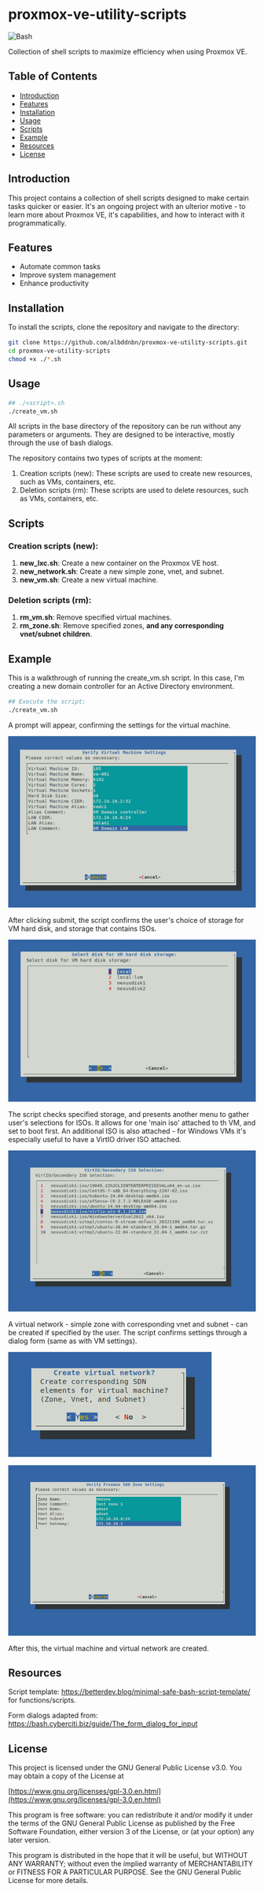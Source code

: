 # proxmox-ve-utility-scripts
![Bash](https://img.shields.io/badge/language-Bash-05c100)

Collection of shell scripts to maximize efficiency when using Proxmox VE.

## Table of Contents

- [Introduction](#introduction)
- [Features](#features)
- [Installation](#installation)
- [Usage](#usage)
- [Scripts](#scripts)
- [Example](#example)
- [Resources](#resources)
- [License](#license)

## Introduction

This project contains a collection of shell scripts designed to make certain tasks quicker or easier. It's an ongoing project with an ulterior motive - to learn more about Proxmox VE, it's capabilities, and how to interact with it programmatically.

## Features

- Automate common tasks
- Improve system management
- Enhance productivity

## Installation

To install the scripts, clone the repository and navigate to the directory:

```sh
git clone https://github.com/albddnbn/proxmox-ve-utility-scripts.git
cd proxmox-ve-utility-scripts
chmod +x ./*.sh
```

## Usage

```bash
## ./<script>.sh
./create_vm.sh
```

All scripts in the base directory of the repository can be run without any parameters or arguments. They are designed to be interactive, mostly through the use of bash dialogs.

The repository contains two types of scripts at the moment:
1. Creation scripts (new): These scripts are used to create new resources, such as VMs, containers, etc.
2. Deletion scripts (rm): These scripts are used to delete resources, such as VMs, containers, etc.

## Scripts

### Creation scripts (new):

1. <b>new_lxc.sh</b>: Create a new container on the Proxmox VE host.
2. <b>new_network.sh</b>: Create a new simple zone, vnet, and subnet.
3. <b>new_vm.sh</b>: Create a new virtual machine.

### Deletion scripts (rm):

1. <b>rm_vm.sh</b>: Remove specified virtual machines.
2. <b>rm_zone.sh</b>: Remove specified zones, <b>and any corresponding vnet/subnet children</b>.

## Example

This is a walkthrough of running the create_vm.sh script. In this case, I'm creating a new domain controller for an Active Directory environment.

```bash
## Execute the script:
./create_vm.sh
```

A prompt will appear,  confirming the settings for the virtual machine.

![VM Settings Prompt](img/create_vm_002.png)

After clicking submit, the script confirms the user's choice of storage for VM hard disk, and storage that contains ISOs.

![Storage Prompt](img/create_vm_003.png)

The script checks specified storage, and presents another menu to gather user's selections for ISOs. It allows for one 'main iso' attached to th VM, and set to boot first. An additional ISO is also attached - for Windows VMs it's especially useful to have a VirtIO driver ISO attached.

![ISO Prompt](img/create_vm_005.png)

A virtual network - simple zone with corresponding vnet and subnet - can be created if specified by the user. The script confirms settings through a dialog form (same as with VM settings).

![Network Prompt](img/create_vm_007.png)

![SDN Settings Confirmation](img/create_vm_008.png)

After this, the virtual machine and virtual network are created.

## Resources

Script template: https://betterdev.blog/minimal-safe-bash-script-template/ for functions/scripts.

Form dialogs adapted from: https://bash.cyberciti.biz/guide/The_form_dialog_for_input

## License

This project is licensed under the GNU General Public License v3.0. You may obtain a copy of the License at

[https://www.gnu.org/licenses/gpl-3.0.en.html](https://www.gnu.org/licenses/gpl-3.0.en.html)

This program is free software: you can redistribute it and/or modify it under the terms of the GNU General Public License as published by the Free Software Foundation, either version 3 of the License, or (at your option) any later version.

This program is distributed in the hope that it will be useful, but WITHOUT ANY WARRANTY; without even the implied warranty of MERCHANTABILITY or FITNESS FOR A PARTICULAR PURPOSE. See the GNU General Public License for more details.

